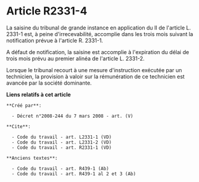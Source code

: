 # Article R2331-4

La saisine du tribunal de grande instance en application du II de l'article L. 2331-1 est, à peine d'irrecevabilité,
accomplie dans les trois mois suivant la notification prévue à l'article R. 2331-1. 

A défaut de notification, la saisine est accomplie à l'expiration du délai de trois mois prévu au premier alinéa de l'article
L. 2331-2. 

Lorsque le tribunal recourt à une mesure d'instruction exécutée par un technicien, la provision à valoir sur la rémunération
de ce technicien est avancée par la société dominante.

**Liens relatifs à cet article**

	**Créé par**:

	  - Décret n°2008-244 du 7 mars 2008 - art. (V)

	**Cite**:

	  - Code du travail - art. L2331-1 (VD)
	  - Code du travail - art. L2331-2 (VD)
	  - Code du travail - art. R2331-1 (VD)

	**Anciens textes**:

	  - Code du travail - art. R439-1 (Ab)
	  - Code du travail - art. R439-1 al 2 et 3 (Ab)
